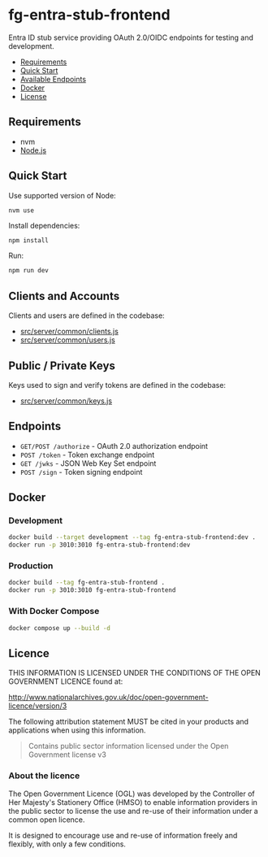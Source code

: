 # fg-entra-stub-frontend

Entra ID stub service providing OAuth 2.0/OIDC endpoints for testing and development.

- [Requirements](#requirements)
- [Quick Start](#quick-start)
- [Available Endpoints](available-endpoints)
- [Docker](#docker)
- [License](#license)

## Requirements

- nvm
- [Node.js](http://nodejs.org/)

## Quick Start

Use supported version of Node:

```
nvm use
```

Install dependencies:

```bash
npm install
```

Run:

```bash
npm run dev
```

## Clients and Accounts

Clients and users are defined in the codebase:

- [src/server/common/clients.js](src/server/common/clients.js)
- [src/server/common/users.js](src/server/common/users.js)

## Public / Private Keys

Keys used to sign and verify tokens are defined in the codebase:

- [src/server/common/keys.js](src/server/common/keys.js)

## Endpoints

- `GET/POST /authorize` - OAuth 2.0 authorization endpoint
- `POST /token` - Token exchange endpoint
- `GET /jwks` - JSON Web Key Set endpoint
- `POST /sign` - Token signing endpoint

## Docker

### Development

```bash
docker build --target development --tag fg-entra-stub-frontend:dev .
docker run -p 3010:3010 fg-entra-stub-frontend:dev
```

### Production

```bash
docker build --tag fg-entra-stub-frontend .
docker run -p 3010:3010 fg-entra-stub-frontend
```

### With Docker Compose

```bash
docker compose up --build -d
```

## Licence

THIS INFORMATION IS LICENSED UNDER THE CONDITIONS OF THE OPEN GOVERNMENT LICENCE found at:

<http://www.nationalarchives.gov.uk/doc/open-government-licence/version/3>

The following attribution statement MUST be cited in your products and applications when using this information.

> Contains public sector information licensed under the Open Government license v3

### About the licence

The Open Government Licence (OGL) was developed by the Controller of Her Majesty's Stationery Office (HMSO) to enable
information providers in the public sector to license the use and re-use of their information under a common open
licence.

It is designed to encourage use and re-use of information freely and flexibly, with only a few conditions.
